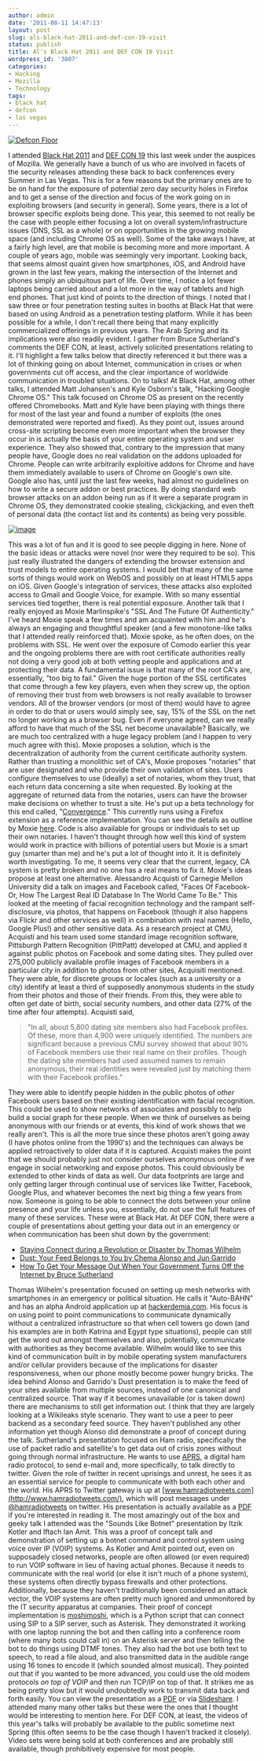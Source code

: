 ```yaml
---
author: admin
date: '2011-08-11 14:47:13'
layout: post
slug: als-black-hat-2011-and-def-con-19-visit
status: publish
title: Al's Black Hat 2011 and DEF CON 19 Visit
wordpress_id: '3807'
categories:
- Hacking
- Mozilla
- Technology
tags:
- black hat
- defcon
- las vegas
---
```


[![Defcon
Floor](http://farm7.static.flickr.com/6087/6032777919_708e2047c9.jpg)](http://www.flickr.com/photos/albill/6032777919/ "Defcon Floor by albill, on Flickr")

I attended [Black Hat 2011](http://www.blackhat.com) and [DEF CON
19](https://www.defcon.org) this last week under the auspices of
Mozilla. We generally have a bunch of us who are involved in facets of
the security releases attending these back to back conferences every
Summer in Las Vegas. This is for a few reasons but the primary ones are
to be on hand for the exposure of potential zero day security holes in
Firefox and to get a sense of the direction and focus of the work going
on in exploiting browsers (and security in general). Some years, there
is a lot of browser specific exploits being done. This year, this seemed
to not really be the case with people either focusing a lot on overall
system/infrastructure issues (DNS, SSL as a whole) or on opportunities
in the growing mobile space (and including Chrome OS as well). Some of
the take aways I have, at a fairly high level, are that mobile is
becoming more and more important. A couple of years ago, mobile was
seemingly very important. Looking back, that seems almost quaint given
how smartphones, iOS, and Android have grown in the last few years,
making the intersection of the Internet and phones simply an ubiquitous
part of life. Over time, I notice a lot fewer laptops being carried
about and a lot more in the way of tablets and high end phones. That
just kind of points to the direction of things. I noted that I saw three
or four penetration testing suites in booths at Black Hat that were
based on using Android as a penetration testing platform. While it has
been possible for a while, I don't recall there being that many
explicitly commercialized offerings in previous years. The Arab Spring
and its implications were also readily evident. I gather from Bruce
Sutherland's comments the DEF CON, at least, actively solicited
presentations relating to it. I'll highlight a few talks below that
directly referenced it but there was a lot of thinking going on about
Internet, communication in crises or when governments cut off access,
and the clear importance of worldwide communication in troubled
situations. On to talks! At Black Hat, among other talks, I attended
Matt Johansen's and Kyle Osborn's talk, "Hacking Google Chrome OS." This
talk focused on Chrome OS as present on the recently offered
Chromebooks. Matt and Kyle have been playing with things there for most
of the last year and found a number of exploits (the ones demonstrated
were reported and fixed). As they point out, issues around cross-site
scripting become even more important when the browser they occur in is
actually the basis of your entire operating system and user experience.
They also showed that, contrary to the impression that many people have,
Google does no real validation on the addons uploaded for Chrome. People
can write arbitrarily exploitive addons for Chrome and have them
immediately available to users of Chrome on Google's own site. Google
also has, until just the last few weeks, had almost no guidelines on how
to write a secure addon or best practices. By doing standard web browser
attacks on an addon being run as if it were a separate program in Chrome
OS, they demonstrated cookie stealing, clickjacking, and even theft of
personal data (the contact list and its contents) as being very
possible.

[![image](http://farm7.static.flickr.com/6185/6023168334_87aab331c8.jpg)](http://www.flickr.com/photos/albill/6023168334/ "Untitled by albill, on Flickr")

This was a lot of fun and it is good to see people digging in here. None
of the basic ideas or attacks were novel (nor were they required to be
so). This just really illustrated the dangers of extending the browser
extension and trust models to entire operating systems. I would bet that
many of the same sorts of things would work on WebOS and possibly on at
least HTML5 apps on iOS. Given Google's integration of services, these
attacks also exploited access to Gmail and Google Voice, for example.
With so many essential services tied together, there is real potential
exposure. Another talk that I really enjoyed as Moxie Marlinspike's "SSL
And The Future Of Authenticity." I've heard Moxie speak a few times and
am acquainted with him and he's always an engaging and thoughtful
speaker (and a few monotone-like talks that I attended really reinforced
that). Moxie spoke, as he often does, on the problems with SSL. He went
over the exposure of Comodo earlier this year and the ongoing problems
there are with root certificate authorities really not doing a very good
job at both vetting people and applications and at protecting their
data. A fundamental issue is that many of the root CA's are,
essentially, "too big to fail." Given the huge portion of the SSL
certificates that come through a few key players, even when they screw
up, the option of removing their trust from web browsers is not really
available to browser vendors. All of the browser vendors (or most of
them) would have to agree in order to do that or users would simply see,
say, 15% of the SSL on the net no longer working as a browser bug. Even
if everyone agreed, can we really afford to have that much of the SSL
net become unavailable? Basically, we are much too centralized with a
huge legacy problem (and I happen to very much agree with this). Moxie
proposes a solution, which is the decentralization of authority from the
current certificate authority system. Rather than trusting a monolithic
set of CA's, Moxie proposes "notaries" that are user designated and who
provide their own validation of sites. Users configure themselves to use
(ideally) a set of notaries, whom they trust, that each return data
concerning a site when requested. By looking at the aggregate of
returned data from the notaries, users can have the browser make
decisions on whether to trust a site. He's put up a beta technology for
this end called, "[Convergence](http://convergence.io/)." This currently
runs using a Firefox extension as a reference implementation. You can
see the details as outline by Moxie
[here](http://convergence.io/details.html). Code is also available for
groups or individuals to set up their own notaries. I haven't thought
through how well this kind of system would work in practice with
billions of potential users but Moxie is a smart guy (smarter than me)
and he's put a lot of thought into it. It is definitely worth
investigating. To me, it seems very clear that the current, legacy, CA
system is pretty broken and no one has a real means to fix it. Moxie's
ideas propose at least one alternative. Alessandro Acquisti of Carnegie
Mellon University did a talk on images and Facebook called, "Faces Of
Facebook-Or, How The Largest Real ID Database In The World Came To Be."
This looked at the meeting of facial recognition technology and the
rampant self-disclosure, via photos, that happens on Facebook (though it
also happens via Flickr and other services as well) in combination with
real names (Hello, Google Plus!) and other sensitive data. As a research
project at CMU, Acquisti and his team used some standard image
recognition software, Pittsburgh Pattern Recognition (PittPatt)
developed at CMU, and applied it against public photos on Facebook and
some dating sites. They pulled over 275,000 publicly available profile
images of Facebook members in a particular city in addition to photos
from other sites, Acquisiti mentioned. They were able, for discrete
groups or locales (such as a university or a city) identify at least a
third of supposedly anonymous students in the study from their photos
and those of their friends. From this, they were able to often get date
of birth, social security numbers, and other data (27% of the time after
four attempts). Acquisti said,

> "In all, about 5,800 dating site members also had Facebook profiles.
> Of these, more than 4,900 were uniquely identified. The numbers are
> significant because a previous CMU survey showed that about 90% of
> Facebook members use their real name on their profiles. Though the
> dating site members had used assumed names to remain anonymous, their
> real identities were revealed just by matching them with their
> Facebook profiles."

They were able to identify people hidden in the public photos of *other*
Facebook users based on their existing identification with facial
recognition. This could be used to show networks of associates and
possibly to help build a social graph for these people. When we think of
ourselves as being anonymous with our friends or at events, this kind of
work shows that we really aren't. This is all the more true since these
photos aren't going away (I have photos online from the 1990's) and the
techniques can always be applied retroactively to older data if it is
captured. Acquisti makes the point that we should probably just not
consider ourselves anonymous online if we engage in social networking
and expose photos. This could obviously be extended to other kinds of
data as well. Our data footprints are large and only getting larger
through continual use of services like Twitter, Facebook, Google Plus,
and whatever becomes the next big thing a few years from now. Someone is
going to be able to connect the dots between your online presence and
your life unless you, essentially, do not use the full features of many
of these services. These were at Black Hat. At DEF CON, there were a
couple of presentations about getting your data out in an emergency or
when communication has been shut down by the government:

-   [Staying Connect during a Revolution or Disaster by Thomas
    Wilhelm](https://www.defcon.org/html/defcon-19/dc-19-speakers.html#Wilhelm)
-   [Dust: Your Feed Belongs to You by Chema Alonso and Jun
    Garrido](https://www.defcon.org/html/defcon-19/dc-19-speakers.html#Alonso2)
-   [How To Get Your Message Out When Your Government Turns Off the
    Internet by Bruce
    Sutherland](https://www.defcon.org/html/defcon-19/dc-19-speakers.html#Sutherland)

Thomas Wilhelm's presentation focused on setting up mesh networks with
smartphones in an emergency or political situation. He calls it
"Auto-BAHN" and has an alpha Android application up at
[hackerdemia.com](http://hackerdemia.com/). His focus is on using point
to point communications to communicate dynamically without a centralized
infrastructure so that when cell towers go down (and his examples are in
both Katrina and Egypt type situations), people can still get the word
out amongst themselves and also, potentially, communicate with
authorities as they become available. Wilhelm would like to see this
kind of communication built in by mobile operating system manufacturers
and/or cellular providers because of the implications for disaster
responsiveness, when our phone mostly become power hungry bricks. The
idea behind Alonso and Garrido's Dust presentation is to make the feed
of your sites available from multiple sources, instead of one canonical
and centralized source. That way if it becomes unavailable (or is taken
down) there are mechanisms to still get information out. I think that
they are largely looking at a Wikileaks style scenario. They want to use
a peer to peer backend as a secondary feed source. They haven't
published any other information yet though Alonso did demonstrate a
proof of concept during the talk. Sutherland's presentation focused on
Ham radio, specifically the use of packet radio and satellite's to get
data out of crisis zones without going through normal infrastructure. He
wants to use [APRS](http://aprs.org), a digital ham radio protocol, to
send e-mail and, more specifically, to talk directly to twitter. Given
the role of twitter in recent uprisings and unrest, he sees it as an
essential service for people to communicate with both each other and the
world. His APRS to Twitter gateway is up at
[www.hamradiotweets.com](http://www.hamradiotweets.com/), which will
post messages under
[@hamradiotweets](https://twitter.com/#!/HamRadioTweets) on twitter. His
presentation is actually available as a
[PDF](good.net/dl/k4r3lj/DEFCON19/DEFCON-19-Sutherland-How-to-Get-Your-Message-Out.pdf)
if you're interested in reading it. The most amazingly out of the box
and geeky talk I attended was the "Sounds Like Botnet" presentation by
Itzik Kotler and Iftach Ian Amit. This was a proof of concept talk and
demonstration of setting up a botnet command and control system using
voice over IP (VOIP) systems. As Kotler and Amit pointed out, even on
supposadely closed networks, people are often allowed (or even required)
to run VOIP software in lieu of having actual phones. Because it needs
to communicate with the real world (or else it isn't much of a phone
system), these systems often directly bypass firewalls and other
protections. Additionally, because they haven't traditionally been
considered an attack vector, the VOIP systems are often pretty much
ignored and unmonitored by the IT security apparatus at companies. Their
proof of concept implementation is
[moshimoshi](https://code.google.com/p/moshimoshi/), which is a Python
script that can connect using SIP to a SIP server, such as Asterisk.
They demonstrated it working with one laptop running the bot and then
calling into a conference room (where many bots could call in) on an
Asterisk server and then telling the bot to do things using DTMF tones.
They also had the bot use both text to speech, to read a file aloud, and
also transmitted data in the audible range using 16 tones to encode it
(which sounded almost musical). They pointed out that if you wanted to
be more advanced, you could use the old modem protocols *on top of VOIP*
and then run TCP/IP on top of that. It strikes me as being pretty slow
but it would undoubtedly work to transmit data back and forth easily.
You can view the presentation as a
[PDF](http://good.net/dl/k4r3lj/DEFCON19/DEFCON-19-Kotler-Amit-Sounds-Like-Botnet.pdf)
or via
[Slideshare](http://www.slideshare.net/itzikk/sounds-like-botnet). I
attended many many other talks but these were the ones that I thought
would be interesting to mention here. For DEF CON, at least, the videos
of this year's talks will probably be available to the public sometime
next Spring (this often seems to be the case though I haven't tracked it
closely). Video sets were being sold at both conferences and are
probably still available, though prohibitively expensive for most
people.

